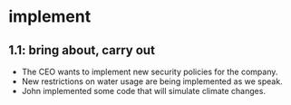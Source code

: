 # implement
## 1.1: bring about, carry out

  *  The CEO wants to implement new security policies for the company.
  *  New restrictions on water usage are being implemented as we speak.
  *  John implemented some code that will simulate climate changes.
